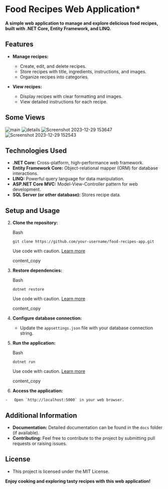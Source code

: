 
# Food Recipes Web Application*

**A simple web application to manage and explore delicious food recipes, built with .NET Core, Entity Framework, and LINQ.**

## Features

-   **Manage recipes:**
    
    -   Create, edit, and delete recipes.
    -   Store recipes with title, ingredients, instructions, and images.
    -   Organize recipes into categories.
    

-   **View recipes:**
    
    -   Display recipes with clear formatting and images.
    -   View detailed instructions for each recipe.
    
    


## Some Views
![main](https://github.com/clarkjoseph74/FoodRecipes/assets/77942463/d19f6ea9-7ead-440d-8a34-9f1e274a9b00)
![details](https://github.com/clarkjoseph74/FoodRecipes/assets/77942463/b0f80b38-a4e2-4431-b033-4a8c2b9b3315)
![Screenshot 2023-12-29 153647](https://github.com/clarkjoseph74/FoodRecipes/assets/77942463/78889ea1-406c-4253-8980-140d05213cba)
![Screenshot 2023-12-29 152543](https://github.com/clarkjoseph74/FoodRecipes/assets/77942463/f5778913-0116-418c-beb3-2f266b72ea90)


## Technologies Used

-   **.NET Core:** Cross-platform, high-performance web framework.
-   **Entity Framework Core:** Object-relational mapper (ORM) for database interactions.
-   **LINQ:** Powerful query language for data manipulation.
-   **ASP.NET Core MVC:** Model-View-Controller pattern for web development.
-   **SQL Server (or other database):** Stores recipe data.

## Setup and Usage

2.  **Clone the repository:**
    
    Bash
    
    ```
    git clone https://github.com/your-username/food-recipes-app.git
    
    ```
    
    Use code with caution.  [Learn more](https://bard.google.com/faq#coding)
    
    content_copy
    
4.  **Restore dependencies:**
    
    Bash
    
    ```
    dotnet restore
    
    ```
    
    Use code with caution.  [Learn more](https://bard.google.com/faq#coding)
    
    content_copy
    
6.  **Configure database connection:**
    
    -   Update the `appsettings.json` file with your database connection string.
    
8.  **Run the application:**
    
    Bash
    
    ```
    dotnet run
    
    ```
    
    Use code with caution.  [Learn more](https://bard.google.com/faq#coding)
    
    content_copy
    
10.  **Access the application:**
    
    -   Open `http://localhost:5000` in your web browser.
    

## Additional Information

-   **Documentation:** Detailed documentation can be found in the `docs` folder (if available).
-   **Contributing:** Feel free to contribute to the project by submitting pull requests or raising issues.

## License

-   This project is licensed under the MIT License.

**Enjoy cooking and exploring tasty recipes with this web application!**
